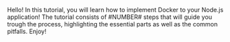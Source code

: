 Hello! In this tutorial, you will learn how to implement Docker to your Node.js application! The tutorial consists of #NUMBER# steps that will guide you trough the process, highlighting the essential parts as well as the common pitfalls. Enjoy!